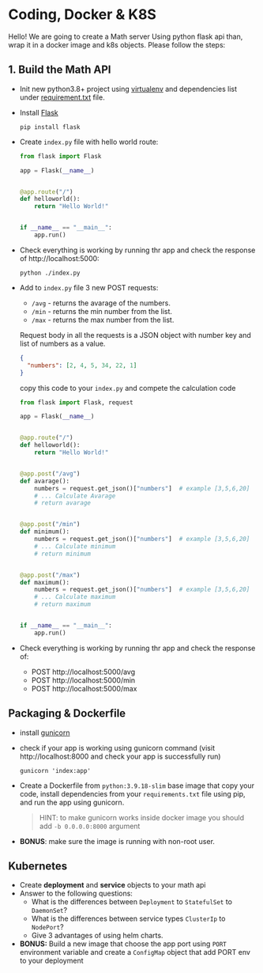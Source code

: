 # Coding, Docker & K8S

Hello!
We are going to create a Math server Using python flask api than, wrap it in a docker image and k8s objects. Please follow the steps:

## 1. Build the Math API

- Init new python3.8+ project using [virtualenv](https://www.freecodecamp.org/news/how-to-setup-virtual-environments-in-python/) and dependencies list under [requirement.txt](https://learnpython.com/blog/python-requirements-file/) file.
- Install [Flask](https://flask.palletsprojects.com)
  ```shell
  pip install flask
  ```
- Create `index.py` file with hello world route:

  ```python
  from flask import Flask

  app = Flask(__name__)


  @app.route("/")
  def helloworld():
      return "Hello World!"


  if __name__ == "__main__":
      app.run()

  ```

- Check everything is working by running thr app and check the response of http://localhost:5000:

  ```shell
  python ./index.py
  ```

- Add to `index.py` file 3 new POST requests:

  - `/avg` - returns the avarage of the numbers.
  - `/min` - returns the min number from the list.
  - `/max` - returns the max number from the list.

  Request body in all the requests is a JSON object with number key and list of numbers as a value.

  ```json
  {
    "numbers": [2, 4, 5, 34, 22, 1]
  }
  ```

  copy this code to your `index.py` and compete the calculation code

  ```python
  from flask import Flask, request

  app = Flask(__name__)


  @app.route("/")
  def helloworld():
      return "Hello World!"


  @app.post("/avg")
  def avarage():
      numbers = request.get_json()["numbers"]  # example [3,5,6,20]
      # ... Calculate Avarage
      # return avarage


  @app.post("/min")
  def minimum():
      numbers = request.get_json()["numbers"]  # example [3,5,6,20]
      # ... Calculate minimum
      # return minimum


  @app.post("/max")
  def maximum():
      numbers = request.get_json()["numbers"]  # example [3,5,6,20]
      # ... Calculate maximum
      # return maximum


  if __name__ == "__main__":
      app.run()

  ```

- Check everything is working by running thr app and check the response of:
  - POST http://localhost:5000/avg
  - POST http://localhost:5000/min
  - POST http://localhost:5000/max

## Packaging & Dockerfile

- install [gunicorn](https://flask.palletsprojects.com/en/3.0.x/deploying/gunicorn/)
- check if your app is working using gunicorn command (visit http://localhost:8000 and check your app is successfully run)

  ```shell
  gunicorn 'index:app'
  ```

- Create a Dockerfile from `python:3.9.18-slim` base image that copy your code, install dependencies from your `requirements.txt` file using pip, and run the app using gunicorn.
  > HINT: to make gunicorn works inside docker image you should add `-b 0.0.0.0:8000` argument
- **BONUS**: make sure the image is running with non-root user.

## Kubernetes

- Create **deployment** and **service** objects to your math api
- Answer to the following questions:
  - What is the differences between `Deployment` to `StatefulSet` to `DaemonSet`?
  - What is the differences between service types `ClusterIp` to `NodePort`?
  - Give 3 advantages of using helm charts.
- **BONUS:** Build a new image that choose the app port using `PORT` environment variable and create a `ConfigMap` object that add PORT env to your deployment

